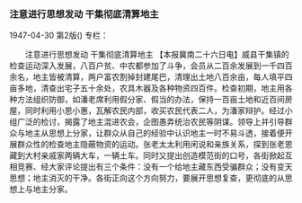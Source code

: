 ### 注意进行思想发动  干集彻底清算地主

1947-04-30
第2版()
专栏：

　　注意进行思想发动
    干集彻底清算地主
    【本报冀南二十六日电】威县干集镇的检查运动深入发展，八百户贫、中农都参加了斗争，会员从二百余发展到一千四百余名，地主皆被清算，两户富农割掉封建尾巴，清理出土地八百余亩，每人填平四亩多地，清查出宅子五十余处，农具木器及各种物资四百件。检查初期，地主用各种方法组织防御，如潘老席利用假分家、假当的办法，保持一百亩土地和近百间房屋，同时利用小恩小惠，瓦解农民内部，收买农民代表二人，为潘家辩护。经过小组广泛的检讨，揭露了地主混进农会，企图愚弄统治农民等阴谋。领导上并引导群众与地主从思想上分家，让群众从自己的经验中认识地主一时不易斗透，接着便开展群众性的检查地主隐蔽物资的运动。张老太太利用闲说和亲族关系，探到张老恩藏到大村亲戚家两辆大车，一辆土车。同时又提出创造模范街的口号，各街掀起互相竞赛、经大家评论提出有三个条件：没有一个给地主藏东西受骗群众；没有变天思想；地主消灭的干净。各街正向这个方向努力，要展开思想复查，更彻底的从思想上与地主分家。
